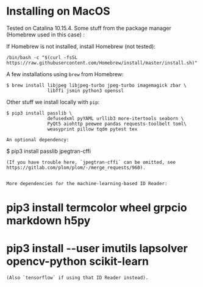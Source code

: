 <!--
__copyright__ = "Copyright (C) 2018 Andrew Rechnitzer"
__copyright__ = "Copyright (C) 2018-2021 Colin B. Macdonald"
__copyright__ = "Copyright (C) 2020 Victoria Schuster"
__license__ = "AGPL-3.0-or-later"
 -->

Installing on MacOS
===================

Tested on Catalina 10.15.4. Some stuff from the package manager (Homebrew used in this case) :

If Homebrew is not installed, install Homebrew (not tested):
```
/bin/bash -c "$(curl -fsSL https://raw.githubusercontent.com/Homebrew/install/master/install.sh)"
```

A few installations using `brew` from Homebrew:

```
$ brew install libjpeg libjpeg-turbo jpeg-turbo imagemagick zbar \
               libffi jsmin python3 openssl
```

Other stuff we install locally with `pip`:
```
$ pip3 install passlib \
               defusedxml pyYAML urllib3 more-itertools seaborn \
               PyQt5 aiohttp peewee pandas requests-toolbelt toml\
               weasyprint pillow tqdm pytest tex
```
```
An optional dependency:
```
$ pip3 install passlib jpegtran-cffi
```
(If you have trouble here, `jpegtran-cffi` can be omitted, see
https://gitlab.com/plom/plom/-/merge_requests/960).


More dependencies for the machine-learning-based ID Reader:
```
  # pip3 install termcolor wheel grpcio markdown h5py
  # pip3 install --user imutils lapsolver opencv-python scikit-learn
```
(Also `tensorflow` if using that ID Reader instead).
